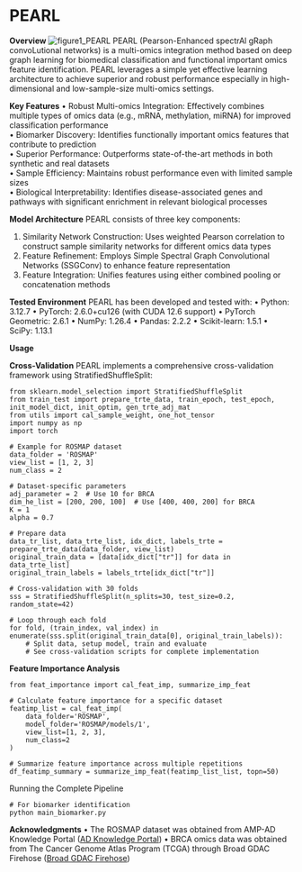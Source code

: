# PEARL
**Overview**
![figure1_PEARL](https://github.com/user-attachments/assets/caa66e48-6155-4619-93fe-7816aae24d33)
PEARL (Pearson-Enhanced spectrAl gRaph convoLutional networks) is a multi-omics integration method based on deep graph learning for biomedical classification and functional important omics feature identification. PEARL leverages a simple yet effective learning architecture to achieve superior and robust performance especially in high-dimensional and low-sample-size multi-omics settings.

**Key Features**
•	Robust Multi-omics Integration: Effectively combines multiple types of omics data (e.g., mRNA, methylation, miRNA) for improved classification performance  
•	Biomarker Discovery: Identifies functionally important omics features that contribute to prediction  
•	Superior Performance: Outperforms state-of-the-art methods in both synthetic and real datasets  
•	Sample Efficiency: Maintains robust performance even with limited sample sizes  
•	Biological Interpretability: Identifies disease-associated genes and pathways with significant enrichment in relevant biological processes

**Model Architecture**
PEARL consists of three key components:
1.	Similarity Network Construction: Uses weighted Pearson correlation to construct sample similarity networks for different omics data types
2.	Feature Refinement: Employs Simple Spectral Graph Convolutional Networks (SSGConv) to enhance feature representation
3.	Feature Integration: Unifies features using either combined pooling or concatenation methods

**Tested Environment**
PEARL has been developed and tested with:
•	Python: 3.12.7
•	PyTorch: 2.6.0+cu126 (with CUDA 12.6 support)
•	PyTorch Geometric: 2.6.1
•	NumPy: 1.26.4
•	Pandas: 2.2.2
•	Scikit-learn: 1.5.1
•	SciPy: 1.13.1

**Usage**

**Cross-Validation**
PEARL implements a comprehensive cross-validation framework using StratifiedShuffleSplit:
```
from sklearn.model_selection import StratifiedShuffleSplit
from train_test import prepare_trte_data, train_epoch, test_epoch, init_model_dict, init_optim, gen_trte_adj_mat
from utils import cal_sample_weight, one_hot_tensor
import numpy as np
import torch

# Example for ROSMAP dataset
data_folder = 'ROSMAP'
view_list = [1, 2, 3]
num_class = 2

# Dataset-specific parameters
adj_parameter = 2  # Use 10 for BRCA
dim_he_list = [200, 200, 100]  # Use [400, 400, 200] for BRCA
K = 1
alpha = 0.7

# Prepare data
data_tr_list, data_trte_list, idx_dict, labels_trte = prepare_trte_data(data_folder, view_list)
original_train_data = [data[idx_dict["tr"]] for data in data_trte_list]
original_train_labels = labels_trte[idx_dict["tr"]]

# Cross-validation with 30 folds
sss = StratifiedShuffleSplit(n_splits=30, test_size=0.2, random_state=42)

# Loop through each fold
for fold, (train_index, val_index) in enumerate(sss.split(original_train_data[0], original_train_labels)):
    # Split data, setup model, train and evaluate
    # See cross-validation scripts for complete implementation
```
**Feature Importance Analysis**
```
from feat_importance import cal_feat_imp, summarize_imp_feat

# Calculate feature importance for a specific dataset
featimp_list = cal_feat_imp(
    data_folder='ROSMAP',
    model_folder='ROSMAP/models/1',
    view_list=[1, 2, 3],
    num_class=2
)

# Summarize feature importance across multiple repetitions
df_featimp_summary = summarize_imp_feat(featimp_list_list, topn=50)
```
Running the Complete Pipeline
```
# For biomarker identification
python main_biomarker.py
```
**Acknowledgments**
•	The ROSMAP dataset was obtained from AMP-AD Knowledge Portal ([AD Knowledge Portal]([url](https://adknowledgeportal.synapse.org/)))
•	BRCA omics data was obtained from The Cancer Genome Atlas Program (TCGA) through Broad GDAC Firehose ([Broad GDAC Firehose]([url](https://gdac.broadinstitute.org/)))
